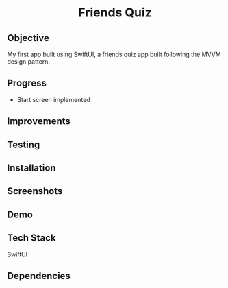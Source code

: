 <h1 align="center">

Friends Quiz

</h1>

## Objective
My first app built using SwiftUI, a friends quiz app built following the MVVM design pattern.

## Progress
- Start screen implemented 

## Improvements

## Testing

## Installation

## Screenshots

## Demo

## Tech Stack
SwiftUI

## Dependencies

